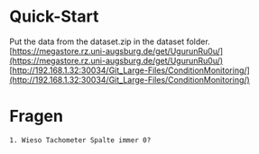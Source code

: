 # Quick-Start
Put the data from the dataset.zip in the dataset folder. <br>
[https://megastore.rz.uni-augsburg.de/get/UgurunRu0u/](https://megastore.rz.uni-augsburg.de/get/UgurunRu0u/) <br>
[http://192.168.1.32:30034/Git_Large-Files/ConditionMonitoring/](http://192.168.1.32:30034/Git_Large-Files/ConditionMonitoring/) <br>
        
# Fragen
    1. Wieso Tachometer Spalte immer 0?
